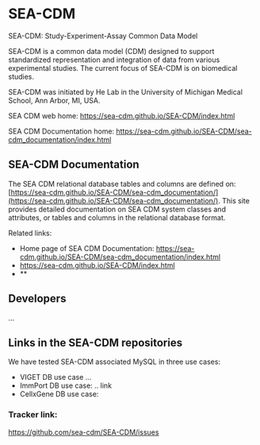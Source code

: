 # SEA-CDM
SEA-CDM: Study-Experiment-Assay Common Data Model

SEA-CDM is a common data model (CDM) designed to support standardized representation and integration of data from various experimental studies. The current focus of SEA-CDM is on biomedical studies. 

SEA-CDM was initiated by He Lab in the University of Michigan Medical School, Ann Arbor, MI, USA.

SEA CDM web home: 
https://sea-cdm.github.io/SEA-CDM/index.html

SEA CDM Documentation home: https://sea-cdm.github.io/SEA-CDM/sea-cdm_documentation/index.html 


## SEA-CDM Documentation  

The SEA CDM relational database tables and columns are defined on:  [https://sea-cdm.github.io/SEA-CDM/sea-cdm_documentation/](https://sea-cdm.github.io/SEA-CDM/sea-cdm_documentation/). This site provides detailed documentation on SEA CDM system classes and attributes, or tables and columns in the relational database format. 

Related links: 
- Home page of SEA CDM Documentation: https://sea-cdm.github.io/SEA-CDM/sea-cdm_documentation/index.html 
- https://sea-cdm.github.io/SEA-CDM/index.html
- **


## Developers 
... 


## Links in the SEA-CDM repositories 
We have tested SEA-CDM associated MySQL in three use cases: 
- VIGET DB use case ...
- ImmPort DB use case: .. link
- CellxGene DB use case: 

### Tracker link:  
https://github.com/sea-cdm/SEA-CDM/issues 



